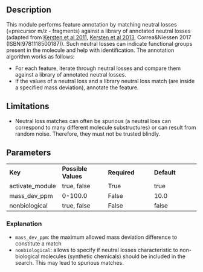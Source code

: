 ## Description

This module performs feature annotation by matching neutral losses (=precursor m/z - fragments) against a library of annotated neutral losses (adapted from [Kersten et al 2011](https://doi.org/10.1038/nchembio.684), [Kersten et al 2013](https://doi.org/10.1073/pnas.1315492110), Correa&Niessen 2017 (ISBN:9781118500187)). 
Such neutral losses can indicate functional groups present in the molecule and help with identification. The annotation algorithm works as follows:

- For each feature, iterate through neutral losses and compare them against a library of annotated neutral losses.
- If the values of a neutral loss and a library neutral loss match (are inside a specified mass deviation), annotate the feature.

## Limitations

- Neutral loss matches can often be spurious (a neutral loss can correspond to many different molecule substructures) or can result from random noise. Therefore, they must not be trusted blindly.

## Parameters

<table style="width: 100%;">
 <tr>
  <td style="width: 25%;"><b>Key</b></td>
  <td style="width: 25%;"><b>Possible Values</b></td>
  <td style="width: 25%;"><b>Required</b></td>
  <td style="width: 25%;"><b>Default</b></td>
 </tr>
 <tr>
  <td style="width: 25%;">activate_module</td>
  <td style="width: 25%;">true, false</td>
  <td style="width: 25%;">True</td>
  <td style="width: 25%;">true</td>
 </tr>
 <tr>
  <td style="width: 25%;">mass_dev_ppm</td>
  <td style="width: 25%;">0-100.0</td>
  <td style="width: 25%;">False</td>
  <td style="width: 25%;">10.0</td>
 </tr>
 <tr>
  <td style="width: 25%;">nonbiological</td>
  <td style="width: 25%;">true, false</td>
  <td style="width: 25%;">False</td>
  <td style="width: 25%;">false</td>
 </tr>
</table>

### Explanation

- `mass_dev_ppm`: the maximum allowed mass deviation difference to constitute a match
- `nonbiological`: allows to specify if neutral losses characteristic to non-biological molecules (synthetic chemicals) should be included in the search. This may lead to spurious matches.


